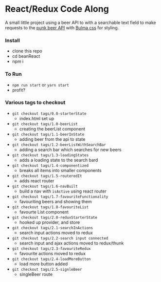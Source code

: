 # React/Redux Code Along

A small little project using a beer API to with a searchable text field to make requests to the [punk beer API](https://punkapi.com/documentation/v2) with [Bulma css](http://bulma.io/) for styling.

### Install
* clone this repo
* cd beanReact
* npm i 

### To Run
* `npm run start` or `yarn start`
* profit?

### Various tags to checkout
* `git checkout tags/0.0-starterState`
  * index.html set up
* `git checkout tags/1.0-beerList`
  * creating the beerList component
* `git checkout tags/1.1-beerInState`
  * adding beer from the api to state
* `git checkout tags/1.2-beerListWithSearchBar`
  * adding a search bar which searches for new beers
* `git checkout tags/1.3-loadingStates`
  * adds a loading state to the search bard
* `git checkout tags/1.4-componentized`
  * breaks all items into smaller components
* `git checkout tags/1.5-routeredIt`
  * adds react router
* `git checkout tags/1.6-navBuilt`
  * build a nav with `isActive` using react router
* `git checkout tags/1.7-favouriteFunctionality`
  * favouriting beers and showing them
* `git checkout tags/1.8-favouriteList`
  * favourte List component
* `git checkout tags/2.0-reduxStarterState`
  * hooked up provider, and store
* `git checkout tags/2.1-searchInActions`
  * search input actions moved to redux
* `git checkout tags/2.2-search input connected`
  * search input and ajax actions moved to redux/thunk
* `git checkout tags/2.3-favouriteRedux`
  * favourite actions moved to redux
* `git checkout tags/2.4-loadMoreButton`
  * load more button added
* `git checkout tags/2.5-signleBeer`
  * singleBeer route